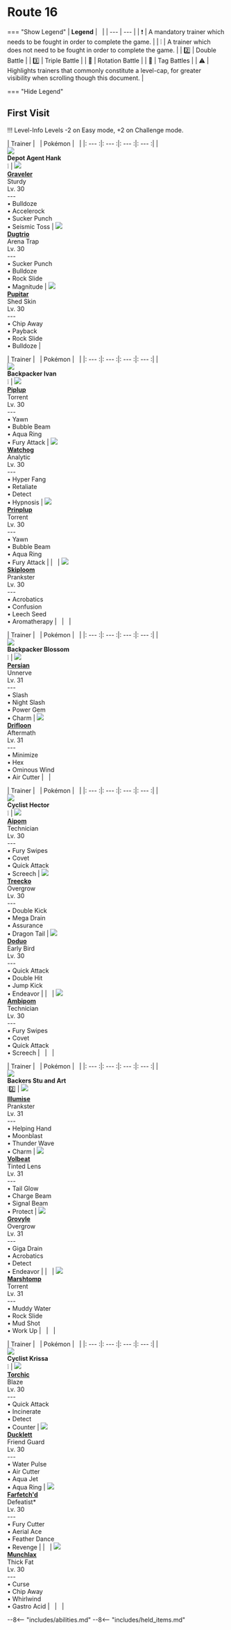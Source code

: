 # Route 16

=== "Show Legend"
    | __Legend__ | &nbsp; |
    | --- | --- |
    | :exclamation: | A mandatory trainer which needs to be fought in order to complete the game. |
    | :grey_exclamation: | A trainer which does not need to be fought in order to complete the game. |
    | :two:  | Double Battle | 
    |  :three:  | Triple Battle |
    | :arrows_counterclockwise:  | Rotation Battle |
    | :handshake: | Tag Battles |
    | :warning: | Highlights trainers that commonly constitute a level-cap, for greater visibility when scrolling though this document. |

=== "Hide Legend"
&nbsp;

## First Visit

!!! Level-Info
    Levels -2 on Easy mode, +2 on Challenge mode.

| Trainer | &nbsp; | Pokémon | &nbsp; |
|: --- :|: --- :|: --- :|: --- :|
| <br>![][DepotAgentHank]<br>__Depot Agent Hank__<br>:grey_exclamation:  | ![][75] <br> __[Graveler]__ <br>Sturdy<br>Lv. 30<br>---<br>• Bulldoze<br>• Accelerock<br>• Sucker Punch<br>• Seismic Toss | ![][51] <br> __[Dugtrio]__ <br>Arena Trap<br>Lv. 30<br>---<br>• Sucker Punch<br>• Bulldoze<br>• Rock Slide<br>• Magnitude | ![][247] <br> __[Pupitar]__ <br>Shed Skin<br>Lv. 30<br>---<br>• Chip Away<br>• Payback<br>• Rock Slide<br>• Bulldoze |

| Trainer | &nbsp; | Pokémon | &nbsp; |
|: --- :|: --- :|: --- :|: --- :|
| <br>![][BackpackerIvan]<br>__Backpacker Ivan__<br>:grey_exclamation:  | ![][393] <br> __[Piplup]__ <br>Torrent<br>Lv. 30<br>---<br>• Yawn<br>• Bubble Beam<br>• Aqua Ring<br>• Fury Attack | ![][505] <br> __[Watchog]__ <br>Analytic<br>Lv. 30<br>---<br>• Hyper Fang<br>• Retaliate<br>• Detect<br>• Hypnosis | ![][394] <br> __[Prinplup]__ <br>Torrent<br>Lv. 30<br>---<br>• Yawn<br>• Bubble Beam<br>• Aqua Ring<br>• Fury Attack |
| &nbsp; | ![][188] <br> __[Skiploom]__ <br>Prankster<br>Lv. 30<br>---<br>• Acrobatics<br>• Confusion<br>• Leech Seed<br>• Aromatherapy | &nbsp; | &nbsp; |

| Trainer | &nbsp; | Pokémon | &nbsp; |
|: --- :|: --- :|: --- :|: --- :|
| <br>![][BackpackerBlossom]<br>__Backpacker Blossom__<br>:grey_exclamation:  | ![][53] <br> __[Persian]__ <br>Unnerve<br>Lv. 31<br>---<br>• Slash<br>• Night Slash<br>• Power Gem<br>• Charm | ![][425] <br> __[Drifloon]__ <br>Aftermath<br>Lv. 31<br>---<br>• Minimize<br>• Hex<br>• Ominous Wind<br>• Air Cutter | &nbsp; |

| Trainer | &nbsp; | Pokémon | &nbsp; |
|: --- :|: --- :|: --- :|: --- :|
| <br>![][CyclistHector]<br>__Cyclist Hector__<br>:grey_exclamation:  | ![][190] <br> __[Aipom]__ <br>Technician<br>Lv. 30<br>---<br>• Fury Swipes<br>• Covet<br>• Quick Attack<br>• Screech | ![][252] <br> __[Treecko]__ <br>Overgrow<br>Lv. 30<br>---<br>• Double Kick<br>• Mega Drain<br>• Assurance<br>• Dragon Tail | ![][84] <br> __[Doduo]__ <br>Early Bird<br>Lv. 30<br>---<br>• Quick Attack<br>• Double Hit<br>• Jump Kick<br>• Endeavor |
| &nbsp; | ![][424] <br> __[Ambipom]__ <br>Technician<br>Lv. 30<br>---<br>• Fury Swipes<br>• Covet<br>• Quick Attack<br>• Screech | &nbsp; | &nbsp; |

| Trainer | &nbsp; | Pokémon | &nbsp; |
|: --- :|: --- :|: --- :|: --- :|
| <br>![][BackersStuandArt]<br>__Backers Stu and Art__<br>:grey_exclamation::two: | ![][314] <br> __[Illumise]__ <br>Prankster<br>Lv. 31<br>---<br>• Helping Hand<br>• Moonblast<br>• Thunder Wave<br>• Charm | ![][313] <br> __[Volbeat]__ <br>Tinted Lens<br>Lv. 31<br>---<br>• Tail Glow<br>• Charge Beam<br>• Signal Beam<br>• Protect | ![][253] <br> __[Grovyle]__ <br>Overgrow<br>Lv. 31<br>---<br>• Giga Drain<br>• Acrobatics<br>• Detect<br>• Endeavor |
| &nbsp; | ![][259] <br> __[Marshtomp]__ <br>Torrent<br>Lv. 31<br>---<br>• Muddy Water<br>• Rock Slide<br>• Mud Shot<br>• Work Up | &nbsp; | &nbsp; |


| Trainer | &nbsp; | Pokémon | &nbsp; |
|: --- :|: --- :|: --- :|: --- :|
| <br>![][CyclistKrissa]<br>__Cyclist Krissa__<br>:grey_exclamation:  | ![][255] <br> __[Torchic]__ <br>Blaze<br>Lv. 30<br>---<br>• Quick Attack<br>• Incinerate<br>• Detect<br>• Counter | ![][580] <br> __[Ducklett]__ <br>Friend Guard<br>Lv. 30<br>---<br>• Water Pulse<br>• Air Cutter<br>• Aqua Jet<br>• Aqua Ring | ![][83] <br> __[Farfetch'd]__ <br>Defeatist*<br>Lv. 30<br>---<br>• Fury Cutter<br>• Aerial Ace<br>• Feather Dance<br>• Revenge |
| &nbsp; | ![][446] <br> __[Munchlax]__ <br>Thick Fat<br>Lv. 30<br>---<br>• Curse<br>• Chip Away<br>• Whirlwind<br>• Gastro Acid | &nbsp; | &nbsp; |





--8<-- "includes/abilities.md"
--8<-- "includes/held_items.md"

[DepotAgentHank]: ../img/Trainers/Depot_Agent.gif
[75]: ../img/animated/75.gif
[Graveler]: ../../pokemons/075/
[51]: ../img/animated/51.gif
[Dugtrio]: ../../pokemons/051/
[247]: ../img/animated/247.gif
[Pupitar]: ../../pokemons/247/
[BackpackerIvan]: ../img/Trainers/Backpacker_Male.gif
[393]: ../img/animated/393.gif
[Piplup]: ../../pokemons/393/
[505]: ../img/animated/505.gif
[Watchog]: ../../pokemons/505/
[394]: ../img/animated/394.gif
[Prinplup]: ../../pokemons/394/
[188]: ../img/animated/188.gif
[Skiploom]: ../../pokemons/188/
[BackpackerBlossom]: ../img/Trainers/Backpacker_Male.gif
[53]: ../img/animated/53.gif
[Persian]: ../../pokemons/053/
[425]: ../img/animated/425.gif
[Drifloon]: ../../pokemons/425/
[CyclistHector]: ../img/Trainers/Cyclist_Male.gif
[190]: ../img/animated/190.gif
[Aipom]: ../../pokemons/190/
[252]: ../img/animated/252.gif
[Treecko]: ../../pokemons/252/
[84]: ../img/animated/84.gif
[Doduo]: ../../pokemons/084/
[424]: ../img/animated/424.gif
[Ambipom]: ../../pokemons/424/
[BackersStuandArt]: ../img/Trainers/Backers_Male.gif
[314]: ../img/animated/314.gif
[Illumise]: ../../pokemons/314/
[313]: ../img/animated/313.gif
[Volbeat]: ../../pokemons/313/
[253]: ../img/animated/253.gif
[Grovyle]: ../../pokemons/253/
[259]: ../img/animated/259.gif
[Marshtomp]: ../../pokemons/259/
[CyclistKrissa]: ../img/Trainers/Cyclist_Male.gif
[255]: ../img/animated/255.gif
[Torchic]: ../../pokemons/255/
[580]: ../img/animated/580.gif
[Ducklett]: ../../pokemons/580/
[83]: ../img/animated/83.gif
[Farfetch'd]: ../../pokemons/083/
[446]: ../img/animated/446.gif
[Munchlax]: ../../pokemons/446/
